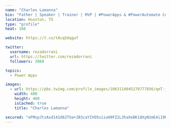 ```yaml
---
name: "Charles Lamanna"
bio: "Father | Speaker | Trainer | MVP | #PowerApps & #PowerAutomate Community Super User | YouTuber Right-pointing triangle http://youtube.com/c/rezadorrani | Learn - Share - Clockwise rightwards and leftwards open circle arrows"
location: Houston, TX
type: "profile"
heat: 166

website: https://t.co/tAcqSdqguf

twitter:
  username: rezadorrani
  url: https://twitter.com/rezadorrani
  followers: 3068

topics:
  - Power Apps

images:
  - url: https://pbs.twimg.com/profile_images/1063114045270777856/qeT-jpWr_400x400.jpg
    width: 400
    height: 400
    isCached: true
    title: "Charles Lamanna"

secured: "eFMspJtzAxd141d62TUa+JB3caYIVO5siiuH9FZ1L3haXeDK1QXyN1mE4i19bANx0Eb97gai293yU9hfbkw0ssdzL3cuX31aw7fZb+Z2bUe6iFdApaCLZAr+e7vkNUQ8BCPBCpR/fXBTZhXit3iokJtTln68xVTrWCX8QMLwaa0LCqMp/+swKe1OiVCmVkImedy8xpY/3X9t6QaDWuMeBB/GX5LHc3ATdIHauSJoIPqsZdRt1kzWNhdft919K/YXGupFTNUzInwLCcZhherK7qZJYpbLNw8abV9U+7U1TmpfrTqpQB4a9b9Q6G0BPgl9MbF7SSFtW1/J/TzROQaofmgk4tbWN+9eGNRtcK3zI0osFpoZEyucGcI+96kTD+3wwjsJ6c9rxVBCtnn9ozzxTS2PfciDroumq4mt9t5Ghe4=;zCJt+u9UKibIoBoZ6ZwGxA=="
---
```


